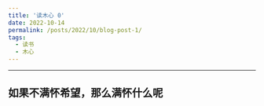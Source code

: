 ```yaml
---
title: '读木心 0'
date: 2022-10-14
permalink: /posts/2022/10/blog-post-1/
tags:
  - 读书
  - 木心
---
```


-----

如果不满怀希望，那么满怀什么呢
------ 

